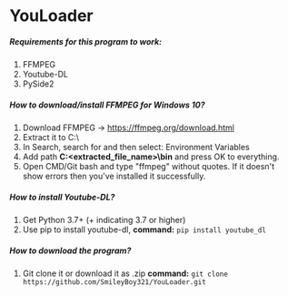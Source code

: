 # YouLoader

##### Requirements for this program to work:
1) FFMPEG
2) Youtube-DL
3) PySide2

##### How to download/install FFMPEG for Windows 10?

1) Download FFMPEG -> https://ffmpeg.org/download.html
2) Extract it to C:\
3) In Search, search for and then select: Environment Variables
4) Add path **C:\<extracted_file_name>\bin** and press OK to everything.
5) Open CMD/Git bash and type "ffmpeg" without quotes. If it doesn't show errors then you've installed it successfully.

##### How to install Youtube-DL?
1) Get Python 3.7+ (+ indicating 3.7 or higher)
2) Use pip to install youtube-dl, **command:** `pip install youtube_dl`

##### How to download the program?
1) Git clone it or download it as .zip
**command:** `git clone https://github.com/SmileyBoy321/YouLoader.git`
